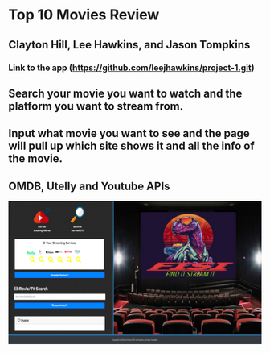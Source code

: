 # Top 10 Movies Review

## Clayton Hill, Lee Hawkins, and Jason Tompkins

### Link to the app (https://github.com/leejhawkins/project-1.git)

## Search your movie you want to watch and the platform you want to stream from.

## Input what movie you want to see and the page will pull up which site shows it and all the info of the movie.

## OMDB, Utelly and Youtube APIs

![screenshot](assets/images/screenshot.png)